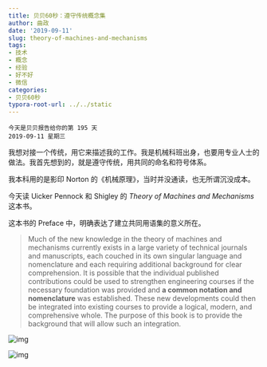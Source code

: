 ```yaml
---
title: 贝贝60秒：遵守传统概念集
author: 曲政
date: '2019-09-11'
slug: theory-of-machines-and-mechanisms
tags:
- 技术
- 概念
- 经验
- 好不好
- 微信
categories:
- 贝贝60秒
typora-root-url: ../../static
---
```


```
今天是贝贝报告给你的第 195 天
2019-09-11 星期三
```

我想对接一个传统，用它来描述我的工作。我是机械科班出身，也要用专业人士的做法。我首先想到的，就是遵守传统，用共同的命名和符号体系。

我本科用的是影印 Norton 的《机械原理》，当时并没通读，也无所谓沉没成本。

今天读 Uicker Pennock 和 Shigley 的 *Theory of Machines and Mechanisms* 这本书。

这本书的 Preface 中，明确表达了建立共同用语集的意义所在。

>   Much of the new knowledge in the theory of machines and mechanisms currently exists in a large variety of technical journals and manuscripts, each couched in its own singular language and nomenclature and each requiring additional background for clear comprehension. It is possible that the individual published contributions could be used to strengthen engineering courses if the necessary foundation was provided and **a common notation and nomenclature** was established. These new developments could then be integrated into existing courses to provide a logical, modern, and comprehensive whole. The purpose of this book is to provide the background that will allow such an integration.

![img](/images/2019-09-11-%E8%B4%9D%E8%B4%9D60%E7%A7%92%EF%BC%9A%E9%81%B5%E5%AE%88%E4%BC%A0%E7%BB%9F%E6%A6%82%E5%BF%B5%E9%9B%86/640-20200416094223434.jpeg)



![img](/images/2019-09-11-%E8%B4%9D%E8%B4%9D60%E7%A7%92%EF%BC%9A%E9%81%B5%E5%AE%88%E4%BC%A0%E7%BB%9F%E6%A6%82%E5%BF%B5%E9%9B%86/640-20200416094223410.jpeg)


